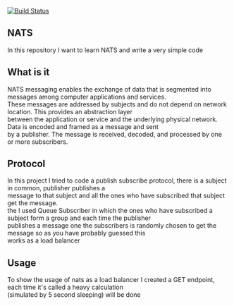 [![Build Status](https://cloud.drone.io/api/badges/elahe-dastan/NATS/status.svg)](https://cloud.drone.io/elahe-dastan/NATS)

## NATS
In this repository I want to learn NATS and write a very simple code

## What is it
NATS messaging enables the exchange of data that is segmented into messages among computer applications and services.<br/>
These messages are addressed by subjects and do not depend on network location. This provides an abstraction layer<br/>
between the application or service and the underlying physical network. Data is encoded and framed as a message and sent<br/>
by a publisher. The message is received, decoded, and processed by one or more subscribers.

## Protocol
In this project I tried to code a publish subscribe protocol, there is a subject in common, publisher publishes a <br/>
message to that subject and all the ones who have subscribed that subject get the message.<br/>
the I used Queue Subscriber in which the ones who have subscribed a subject form a group and each time the publisher<br/>
publishes a message one the subscribers is randomly chosen to get the message so as you have probably guessed this <br/>
works as a load balancer

## Usage
To show the usage of nats as a load balancer I created a GET endpoint, each time it's called a heavy calculation<br/>
(simulated by 5 second sleeping) will be done 
